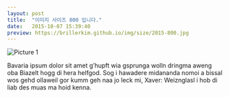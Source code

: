 ```yaml
---
layout: post
title:  "이미지 사이즈 800 입니다."
date:   2015-10-07 15:39:40
preview: https://brillerkim.github.io/img/size/2015-800.jpg
---
```


![Picture 1](https://brillerkim.github.io/img/size/2015-800.jpg)

Bavaria ipsum dolor sit amet g’hupft wia gsprunga wolln dringma aweng oba Biazelt hogg di hera helfgod. Sog i hawadere midananda nomoi a bissal wos gehd ollaweil gor kumm geh naa jo leck mi, Xaver: Weiznglasl i hob di liab des muas ma hoid kenna.
